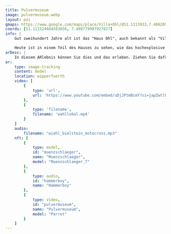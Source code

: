 ```yaml
---
title: Pulvermuseum
image: pulvermuseum.webp
layout: poi
gmaps: https://www.google.com/maps/place/Villa+Ohl/@51.1113933,7.4862051,17z/data=!3m1!4b1!4m6!3m5!1s0x47b934b438695541:0x23677c406164f6e9!8m2!3d51.11139!4d7.48878!16s%2Fg%2F120p462z?entry=ttu
coords: [51.111524684583856, 7.488779997927827]
info: |
    Gut zweihundert Jahre alt ist das "Haus Ohl", auch bekannt als "Villa Buchholz", einst Wohnsitz der Pulverfabrikanten, die das Wirtschaftsleben im bergisch-märkischen Grenzgebiet wesentlich bestimmten. Die Herstellung von Schwarzpulver aus Schwefel, Salpeter und Holzkohle hat sie reich gemacht.

    Heute ist in einem Teil des Hauses zu sehen, wie das hochexplosive Pulver im bergisch-märkischen Grenzgebiet hergestellt wurde und als Schieß- und Sprengstoff in alle Welt gelangte. Darüber hinaus zeigt der Heimat- und Geschichtsverein Wipperfürth Details aus dem Leben der Pulverfabrikanten, denen 1913 sogar Kaiser Wilhelm II. einen Besuch abstattete.
arDesc: |
    In diesem ARlebnis können Sie dies und das erleben. Ziehen Sie dafür Ihr Smartphone Halvah shortbread jelly-o tootsie roll tiramisu gummi bears. Sesame snaps lollipop gummi bears marzipan marshmallow tiramisu pie danish icing. Gummi bears caramels cheesecake lemon drops jujubes oat cake liquorice. Sweet roll dragée apple pie pastry chocolate fruitcake. Caramels sesame snaps dragée soufflé caramels sweet roll donut croissant jujubes.
ar:
    type: image-tracking
    content: model
    location: wipperfuerth
    video: [
        {
            type: 'url',
            url: 'https://www.youtube.com/embed/uDjJPtmBcmY?si=japZwtlh16alDnu_'
        },
        {
            type: 'filename',
            filename: 'wahllokal.mp4'
        }
    ]
    audio:
        filename: "wiehl_bielstein_motocross.mp3"
    nft: [
        {
            type: model,
            id: "muenzschlaeger",
            name: "Muenzschlaeger",
            model: "Muenzschlaeger_T"
        },
        {
            type: audio,
            id: "hammerboy",
            name: "Hammerboy"
        },
        {
            type: video,
            id: "pulvermuseum",
            name: "Pulvermuseum",
            model: "Parrot"
        }
    ]
---
```


